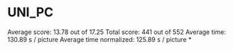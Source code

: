 # UNI_PC

Average score:	13.78	out of 17.25
Total score:	441	out of 552
Average time: 	130.89	s / picture
Average time normalized:	125.89	s / picture *